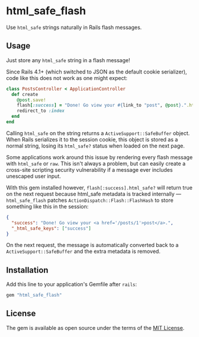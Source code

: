 # html_safe_flash
Use `html_safe` strings naturally in Rails flash messages.

## Usage
Just store any `html_safe` string in a flash message!

Since Rails 4.1+ (which switched to JSON as the default cookie serializer), code like this does not work as one might expect:

```ruby
class PostsController < ApplicationController
  def create
    @post.save!
    flash[:success] = "Done! Go view your #{link_to "post", @post}.".html_safe
    redirect_to :index
  end
end
```

Calling `html_safe` on the string returns a `ActiveSupport::SafeBuffer` object.
When Rails serializes it to the session cookie, this object is stored as a normal string, losing its `html_safe?` status when loaded on the next page. 

Some applications work around this issue by rendering every flash message with `html_safe` or `raw`.
This isn't always a problem, but can easily create a cross-site scripting security vulnerability if a message ever includes unescaped user input.

With this gem installed however, `flash[:success].html_safe?` will return true on the next request because html_safe metadata is tracked internally — `html_safe_flash` patches `ActionDispatch::Flash::FlashHash` to store something like this in the session:

```json
{
  "success": "Done! Go view your <a href='/posts/1'>post</a>.",
  "_html_safe_keys": ["success"]
}
```

On the next request, the message is automatically converted back to a `ActiveSupport::SafeBuffer` and the extra metadata is removed.

## Installation
Add this line to your application's Gemfile after `rails`:

```ruby
gem "html_safe_flash"
```

## License
The gem is available as open source under the terms of the [MIT License](https://opensource.org/licenses/MIT).
